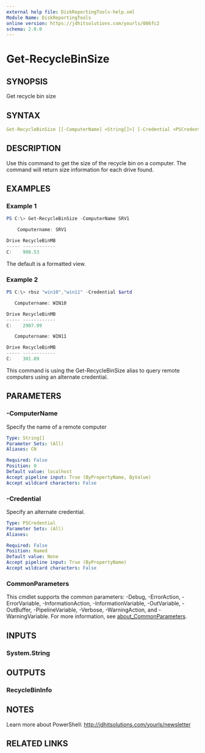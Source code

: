 ```yaml
---
external help file: DiskReportingTools-help.xml
Module Name: DiskReportingTools
online version: https://jdhitsolutions.com/yourls/086fc2
schema: 2.0.0
---
```


# Get-RecycleBinSize

## SYNOPSIS

Get recycle bin size

## SYNTAX

```yaml
Get-RecycleBinSize [[-ComputerName] <String[]>] [-Credential <PSCredential>] [<CommonParameters>]
```

## DESCRIPTION

Use this command to get the size of the recycle bin on a computer. The command will return size information for each drive found.

## EXAMPLES

### Example 1

```powershell
PS C:\> Get-RecycleBinSize -ComputerName SRV1

    Computername: SRV1

Drive RecycleBinMB
----- ------------
C:    908.53
```

The default is a formatted view.

### Example 2

```powershell
PS C:\> rbsz "win10","win11" -Credential $artd

   Computername: WIN10

Drive RecycleBinMB
----- ------------
C:    2907.99

   Computername: WIN11

Drive RecycleBinMB
----- ------------
C:    301.09
```

This command is using the Get-RecycleBinSize alias to query remote computers using an alternate credential.

## PARAMETERS

### -ComputerName

Specify the name of a remote computer

```yaml
Type: String[]
Parameter Sets: (All)
Aliases: CN

Required: False
Position: 0
Default value: localhost
Accept pipeline input: True (ByPropertyName, ByValue)
Accept wildcard characters: False
```

### -Credential

Specify an alternate credential.

```yaml
Type: PSCredential
Parameter Sets: (All)
Aliases:

Required: False
Position: Named
Default value: None
Accept pipeline input: True (ByPropertyName)
Accept wildcard characters: False
```

### CommonParameters

This cmdlet supports the common parameters: -Debug, -ErrorAction, -ErrorVariable, -InformationAction, -InformationVariable, -OutVariable, -OutBuffer, -PipelineVariable, -Verbose, -WarningAction, and -WarningVariable. For more information, see [about_CommonParameters](http://go.microsoft.com/fwlink/?LinkID=113216).

## INPUTS

### System.String

## OUTPUTS

### RecycleBinInfo

## NOTES

Learn more about PowerShell: http://jdhitsolutions.com/yourls/newsletter

## RELATED LINKS
